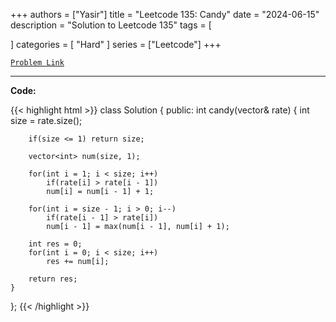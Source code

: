 
+++
authors = ["Yasir"]
title = "Leetcode 135: Candy"
date = "2024-06-15"
description = "Solution to Leetcode 135"
tags = [
    
]
categories = [
    "Hard"
]
series = ["Leetcode"]
+++



[`Problem Link`](https://leetcode.com/problems/candy/description/)

---

**Code:**

{{< highlight html >}}
class Solution {
public:
    int candy(vector<int>& rate) {
        int size = rate.size();

        if(size <= 1) return size;

        vector<int> num(size, 1);

        for(int i = 1; i < size; i++)
            if(rate[i] > rate[i - 1])
            num[i] = num[i - 1] + 1;

        for(int i = size - 1; i > 0; i--)
            if(rate[i - 1] > rate[i])
            num[i - 1] = max(num[i - 1], num[i] + 1);

        int res = 0;
        for(int i = 0; i < size; i++)
            res += num[i];

        return res;
    }
};
{{< /highlight >}}

